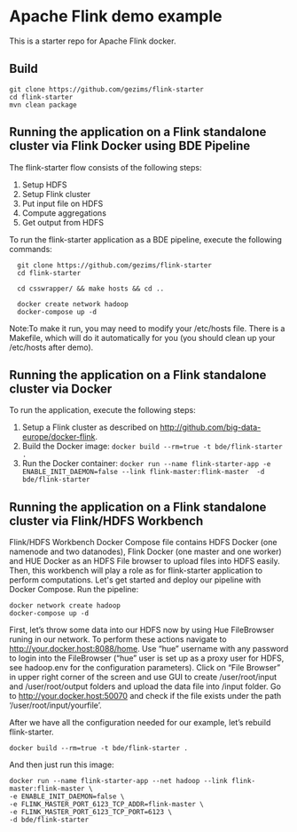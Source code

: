 # Apache Flink demo example
This is a starter repo for Apache Flink docker.

## Build
```
git clone https://github.com/gezims/flink-starter
cd flink-starter
mvn clean package
```

## Running the application on a Flink standalone cluster via Flink Docker using BDE Pipeline

The flink-starter flow consists of the following steps:

1. Setup HDFS
2. Setup Flink cluster
3. Put input file on HDFS
4. Compute aggregations
5. Get output from HDFS

To run the flink-starter application as a BDE pipeline, execute the following commands:
```
  git clone https://github.com/gezims/flink-starter
  cd flink-starter

  cd csswrapper/ && make hosts && cd ..

  docker create network hadoop
  docker-compose up -d
```
Note:To make it run, you may need to modify your /etc/hosts file. There is a Makefile, which will do it automatically for you (you should clean up your /etc/hosts after demo).

## Running the application on a Flink standalone cluster via Docker

To run the application, execute the following steps:

1. Setup a Flink cluster as described on http://github.com/big-data-europe/docker-flink.
2. Build the Docker image: 
`docker build --rm=true -t bde/flink-starter .`
3. Run the Docker container: 
`docker run --name flink-starter-app -e ENABLE_INIT_DAEMON=false --link flink-master:flink-master  -d bde/flink-starter`

## Running the application on a Flink standalone cluster via Flink/HDFS Workbench

Flink/HDFS Workbench Docker Compose file contains HDFS Docker (one namenode and two datanodes), Flink Docker (one master and one worker) and HUE Docker as an HDFS File browser to upload files into HDFS easily. Then, this workbench will play a role as for flink-starter application to perform computations.
Let's get started and deploy our pipeline with Docker Compose. 
Run the pipeline:

  ```
docker network create hadoop
docker-compose up -d
  ```
First, let’s throw some data into our HDFS now by using Hue FileBrowser runing in our network. To perform these actions navigate to http://your.docker.host:8088/home. Use “hue” username with any password to login into the FileBrowser (“hue” user is set up as a proxy user for HDFS, see hadoop.env for the configuration parameters). Click on “File Browser” in upper right corner of the screen and use GUI to create /user/root/input and /user/root/output folders and upload the data file into /input folder.
Go to http://your.docker.host:50070 and check if the file exists under the path ‘/user/root/input/yourfile’.

After we have all the configuration needed for our example, let’s rebuild flink-starter.

```
docker build --rm=true -t bde/flink-starter .
```
And then just run this image:
```
docker run --name flink-starter-app --net hadoop --link flink-master:flink-master \
-e ENABLE_INIT_DAEMON=false \
-e FLINK_MASTER_PORT_6123_TCP_ADDR=flink-master \
-e FLINK_MASTER_PORT_6123_TCP_PORT=6123 \
-d bde/flink-starter
```

